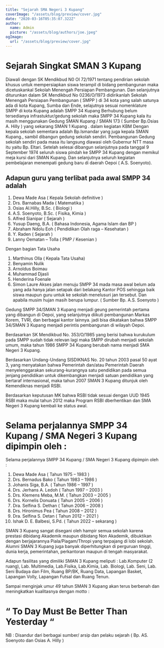 ```yaml
---
title: "Sejarah SMA Negeri 3 Kupang"
coverImage: "/assets/blog/preview/cover.jpg"
date: "2020-03-16T05:35:07.322Z"
author:
  name: Admin
  picture: "/assets/blog/authors/joe.jpeg"
ogImage:
  url: "/assets/blog/preview/cover.jpg"
---
```


# Sejarah Singkat SMAN 3 Kupang
Diawali dengan SK Mendikbud N0 OI 72/1971 tentang pendirian sekolah khusus untuk mempersiapkan siswa terampil di bidang pembangunan maka dicetuskankal Sekolah Menengah Persiapan Pembangunan. Dan selanjutnya diturunkan dalam SK Mendikbud No 0236/O/1973 didirikanlah Sekolah Menengah Persiapan Pembangunan ( SMPP ) di 34 kota yang  salah satunya  ada di kota Kupang, Sumba dan Ende, selajutnya sesuai nomenklature SMPP di kota Kupang adalah SMPP 34 Kupang 
Berhubung belum tersedianya infrastuktur/gedung sekolah maka SMPP 34 Kupang kala itu masih menggunakan Gedung SMAN  Kupang / SMAN 173 ( Sumber Bp.Osias A. Hilly ) yang sekarang SMAN 1 Kupang . dalam kegiatan KBM Dengan kepala sekolah sementara adalah Bp.Ismandar yang juga kepala SMAN Kupang., sambil dibangun gedung sekolah sendiri. 
Pembangunan Gedung sekolah sendiri pada masa itu langsung diawasi oleh Gubernur NTT masa itu yaitu Bp. Eltari.
Setelah selesai dibangun selanjutnya pada tanggal 9 September 1974 seluruh siswa pindah ke SMPP 34 Kupang dengan memikul meja kursi dari SMAN Kupang. Dan selanjutnya seluruh kegiatan pembelajaran menempati gedung baru di daerah Oepoi ( A.S. Soenyoto). 


## Adapun guru yang terlibat pada awal SMPP 34 adalah

1.	Dewa Made Asa	( Kepala Sekolah definitive )
2.	Drs. Barnabas Mada	( Matematika )
3.	Osias Al.Hilly, B.Sc.	( Biologi )
4.	A.S. Soenyoto, B.Sc.	( Fisika, Kimia )
5.	Alfred Sianipar		( Sejarah )
6.	Yusup Daeng, B.A.	( Bahasa Indonesia, Agama Islam dan BP )
7.	Abraham Ndolu Eoh	( Pendidikan Olah raga – Kesehatan )
8.	Y. Raden		( Sejarah )
9.	Lanny Oematan – Tolla	( PMP / Kesenian )

Dengan bagian Tata Usaha
1.	Marthinus Olla		( Kepala Tata Usaha)
2.	Benyamin Nulik
3.	Arnoldus Boimau
4.	Muhammad Djasli
5.	Henderina Foenale
6.	Simon Laure
Akses jalan menuju SMPP 34 mada masa awal belum ada yang ada hanya jalan setapak dari belakang Kantor POS sehingga baik siswa maupun guru untuk ke sekolah menelusuri jan tersebut. Dan apabila musim hujan masih berupa lumpur. ( Sumber Bp. A.S. Soenyoto )

Gedung SMPP 34/SMAN 3 Kupang menjadi geung pemerintah pertama yang dibangun di Oepoi, yang selanjutnya diikuti pembangunan Markas Korem, TVRI, dan berbagai kantor lainnya. jadi bisa dikatakan bahwa SMPP 34/SMAN 3 Kupang menjadi perintis pembangunan di wilayah Oepoi.

Berdasarkan SK Mendikbud No. 353/O/1985 yang berisi bahwa kurukulum pada SMPP sudah tidak relevan lagi maka SMPP dirubah menjadi sekolah umum, maka tahun 1986 SMPP 34 Kupang berubah nama menjadi SMA Negeri 3 Kupang.

Berdasarkan Undang-Undang SISDIKNAS No. 20 tahun 2003 pasal 50 ayat 3, yang menyatakan bahwa Pemerintah dan/atau Pemerintah Daerah menyelenggarakan sekurang-kurangnya satu pendidikan pada semua jenjang pendidikan untuk dikembangkan menjadi satuan pendidikan yang bertaraf internasional, maka tahun 2007 SMAN 3 Kupang ditunjuk oleh Kemendiknas menjadi RSBI.

Berdasarkan keputusan MK bahwa RSBI tidak sesuai dengan UUD 1945 RSBI maka mulai tahun 2012 maka Program RSBI dberhentikan dan SMA Negeri 3 Kupang kembali ke status awal.


# Selama perjalannya SMPP 34 Kupang / SMA Negeri 3 Kupang dipimpin oleh :

Selama perjalannya SMPP 34 Kupang / SMA Negeri 3 Kupang dipimpin oleh :
1.	Dewa Made Asa			( Tahun 1975 – 1983 )
2.	Drs. Bernadus Bako			( Tahun 1983 – 1986 )
3.	Johanis Siga, B.A.			( Tahun 1986 – 1997 ) 
4.	Drs. Jerhans A. Ledoh			( Tahun 1997 – 2003 )
5.	Drs. Klemens Meba, M.M.		( Tahun 2003 – 2005 ) 
6.	Drs. Kornelis Donuata			( Tahun 2005 – 2006 )
7.	Dra. Selfina S. Dethan			( Tahun 2006 – 2008 )
8.	Drs. Hironimus Pea			( Tahun 2008 – 2012 )
9.	Dra. Selfina S. Detan			( Tahun 2012 – 2021 )
10.	Ishak D. E. Balbesi, S.Pd.		( Tahun 2022 – sekarang )

SMAN 3 Kupang sangat disegani oleh hampir semua sekolah karena prestasi dibidang Akademik maupun dibidang Non Akademik, dibuktikan dengan berjajarannya Piala/Piagam/Thropi yang terpajang di lobi sekolah.
Alumni SMAN 3 Kupang juga banyak diperhitungkan di perguruan tinggi, dunia kerja, pemerintahan, perkantoran maupun di tengah masyarakat.

Adapun fasilitas yang dimiliki SMAN 3 Kupang meliputi : Lab.Komputer (2 ruang), Lab. Multimedia, Lab.Fisika, Lab.Kimia, Lab. Biologi, Lab. Seni, Lab. Seni Budaya dan Film, Ruang BP/BK, Ruang Data,  Lapangan Basket, Lapangan Volly, Lapangan Futsal dan Ruang Tenun.

Sampai menginjak umur 49 tahun SMAN 3 Kupang akan terus berbenah dan meningkatkan kualitasnya dengan motto : 

# “ To Day Must Be Better Than Yesterday “

NB : Disandur dari berbagai sumber/ arsip dan pelaku sejarah ( Bp. AS. Soenyoto dan Osias A. Hilly )
